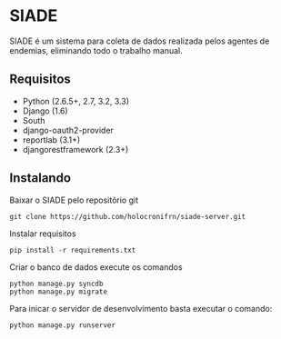 # SIADE

SIADE é um sistema para coleta de dados realizada pelos agentes de endemias, eliminando todo o trabalho manual.

## Requisitos

* Python (2.6.5+, 2.7, 3.2, 3.3)
* Django (1.6)
* South
* django-oauth2-provider
* reportlab (3.1+)
* djangorestframework (2.3+)

## Instalando

Baixar o SIADE pelo repositõrio git

	git clone https://github.com/holocronifrn/siade-server.git

Instalar requisitos

	pip install -r requirements.txt

Criar o banco de dados execute os comandos

	python manage.py syncdb
	python manage.py migrate

Para inicar o servidor de desenvolvimento basta executar o comando:

	python manage.py runserver
